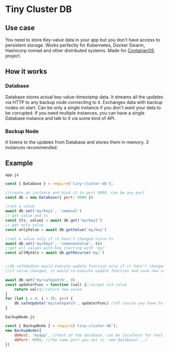# Tiny Cluster DB

## Use case

You need to store Key-value data in your app but you don't have access to persistent storage. Works perfectly for Kubernetes, Docker Swarm, Hashicorp nomad and other distributed systems. Made for [ContainerOS](https://containeros.org) project.

## How it works

### Database
Database stores actual key-value-timestamp data. It streams all the updates via HTTP to any backup node connecting to it. Exchanges data with backup nodes on start.
Can be only a single instance if you don't want your data to be corrupted. If you need multiple instances, you can have a single Database instance and talk to it via some kind of API.

### Backup Node
It listens to the updates from Database and stores them in memory. 3 instances recommended.


## Example

`app.js`
```javascript
const { Database } = require('tiny-cluster-db');

//create an instance and bind it to port 9999, can be any port
const db = new Database({ port: 9999 })

//set a value
await db.set('my/key1', 'someval')
// get value and ts
const {ts, value} = await db.get('my/key2') 
// get only value
const onlyValue = await db.getValue('my/key') 

//set a value only if it hasn't changed since ts
await db.set('my/key1', 'somenewValue', ts)
//get all values with key starting with 'my/'
const allMyVals = await db.getRecurse('my/')


//db.safeUpdate would execute update function only if it hasn't changed since ts
//if value changed, it would re-execute update function and save new value

await db.set('my/safepatch', 0)
const updaterFunc = function (val) {//accept old value
    return val+1//return new value
}
for (let i = 0; i < 30; i++) {
    db.safeUpdate('my/safepatch', updaterFunc) //Of course you have to handle a promise rejection
}
```

`backupNode.js`
```javascript
const { BackupNode } = require('tiny-cluster-db');
new BackupNode({ 
    dbHost: 'myapp', //host of the database, can be localhost for testing purposes
    dbPort: 9999, //the same port you set in 'new Database(...)'
})
```